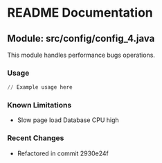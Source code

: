 # README Documentation

## Module: src/config/config_4.java

This module handles performance bugs operations.

### Usage

```python
// Example usage here
```

### Known Limitations

- Slow page load Database CPU high

### Recent Changes

- Refactored in commit 2930e24f
